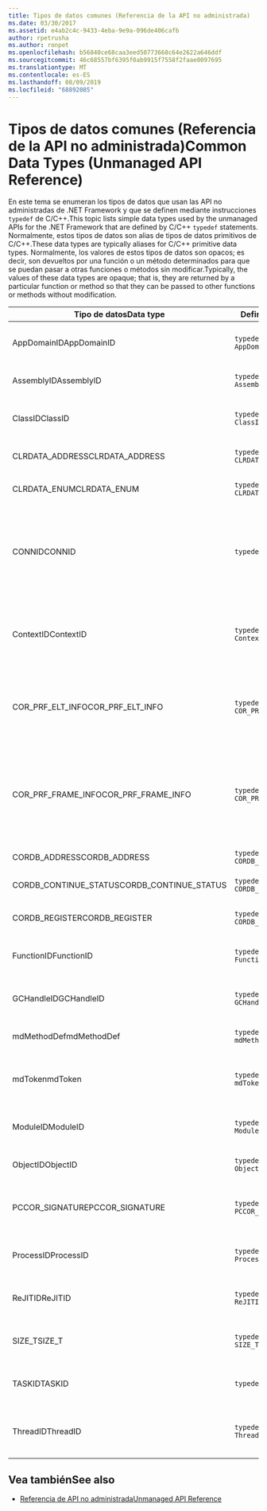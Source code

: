 ```yaml
---
title: Tipos de datos comunes (Referencia de la API no administrada)
ms.date: 03/30/2017
ms.assetid: e4ab2c4c-9433-4eba-9e9a-096de406cafb
author: rpetrusha
ms.author: ronpet
ms.openlocfilehash: b56840ce68caa3eed50773668c64e2622a646ddf
ms.sourcegitcommit: 46c68557bf6395f0ab9915f7558f2faae0097695
ms.translationtype: MT
ms.contentlocale: es-ES
ms.lasthandoff: 08/09/2019
ms.locfileid: "68892085"
---
```

# <a name="common-data-types-unmanaged-api-reference"></a><span data-ttu-id="5a301-102">Tipos de datos comunes (Referencia de la API no administrada)</span><span class="sxs-lookup"><span data-stu-id="5a301-102">Common Data Types (Unmanaged API Reference)</span></span>
<span data-ttu-id="5a301-103">En este tema se enumeran los tipos de datos que usan las API no administradas de .NET Framework y que se definen mediante instrucciones `typedef` de C/C++.</span><span class="sxs-lookup"><span data-stu-id="5a301-103">This topic lists simple data types used by the unmanaged APIs for the .NET Framework that are defined by C/C++ `typedef` statements.</span></span> <span data-ttu-id="5a301-104">Normalmente, estos tipos de datos son alias de tipos de datos primitivos de C/C++.</span><span class="sxs-lookup"><span data-stu-id="5a301-104">These data types are typically aliases for C/C++ primitive data types.</span></span> <span data-ttu-id="5a301-105">Normalmente, los valores de estos tipos de datos son opacos; es decir, son devueltos por una función o un método determinados para que se puedan pasar a otras funciones o métodos sin modificar.</span><span class="sxs-lookup"><span data-stu-id="5a301-105">Typically, the values of these data types are opaque; that is, they are returned by a particular function or method so that they can be passed to other functions or methods without modification.</span></span>  
  
|<span data-ttu-id="5a301-106">Tipo de datos</span><span class="sxs-lookup"><span data-stu-id="5a301-106">Data type</span></span>|<span data-ttu-id="5a301-107">Definición</span><span class="sxs-lookup"><span data-stu-id="5a301-107">Definition</span></span>|<span data-ttu-id="5a301-108">Definido en</span><span class="sxs-lookup"><span data-stu-id="5a301-108">Defined in</span></span>|<span data-ttu-id="5a301-109">DESCRIPCIÓN</span><span class="sxs-lookup"><span data-stu-id="5a301-109">Description</span></span>|  
|---------------|----------------|----------------|-----------------|  
|<span data-ttu-id="5a301-110">AppDomainID</span><span class="sxs-lookup"><span data-stu-id="5a301-110">AppDomainID</span></span>|`typedef UINT_PTR AppDomainID;`|<span data-ttu-id="5a301-111">corprof.h</span><span class="sxs-lookup"><span data-stu-id="5a301-111">corprof.h</span></span>|<span data-ttu-id="5a301-112">Identificador de un dominio de aplicación.</span><span class="sxs-lookup"><span data-stu-id="5a301-112">The identifier of an application domain.</span></span>|  
|<span data-ttu-id="5a301-113">AssemblyID</span><span class="sxs-lookup"><span data-stu-id="5a301-113">AssemblyID</span></span>|`typedef UINT_PTR AssemblyID;`|<span data-ttu-id="5a301-114">corprof.h</span><span class="sxs-lookup"><span data-stu-id="5a301-114">corprof.h</span></span>|<span data-ttu-id="5a301-115">Identificador de un ensamblado.</span><span class="sxs-lookup"><span data-stu-id="5a301-115">The identifier of an assembly.</span></span>|  
|<span data-ttu-id="5a301-116">ClassID</span><span class="sxs-lookup"><span data-stu-id="5a301-116">ClassID</span></span>|`typedef UINT_PTR ClassID;`|<span data-ttu-id="5a301-117">corprof.h</span><span class="sxs-lookup"><span data-stu-id="5a301-117">corprof.h</span></span>|<span data-ttu-id="5a301-118">Identificador de una clase administrada.</span><span class="sxs-lookup"><span data-stu-id="5a301-118">The identifier of a managed class.</span></span>|  
|<span data-ttu-id="5a301-119">CLRDATA_ADDRESS</span><span class="sxs-lookup"><span data-stu-id="5a301-119">CLRDATA_ADDRESS</span></span>|`typedef ULONG64 CLRDATA_ADDRESS;`|<span data-ttu-id="5a301-120">clrdata.h</span><span class="sxs-lookup"><span data-stu-id="5a301-120">clrdata.h</span></span>|<span data-ttu-id="5a301-121">Una dirección de memoria de 64 bits.</span><span class="sxs-lookup"><span data-stu-id="5a301-121">A 64-bit memory address.</span></span>|
|<span data-ttu-id="5a301-122">CLRDATA_ENUM</span><span class="sxs-lookup"><span data-stu-id="5a301-122">CLRDATA_ENUM</span></span>|`typedef ULONG64 CLRDATA_ADDRESS;`|<span data-ttu-id="5a301-123">No disponible</span><span class="sxs-lookup"><span data-stu-id="5a301-123">Not Available</span></span>|<span data-ttu-id="5a301-124">Una dirección de memoria de 64 bits.</span><span class="sxs-lookup"><span data-stu-id="5a301-124">A 64-bit memory address.</span></span>|
|<span data-ttu-id="5a301-125">CONNID</span><span class="sxs-lookup"><span data-stu-id="5a301-125">CONNID</span></span>|`typedef DWORD CONNID;`|<span data-ttu-id="5a301-126">cordebug.h, mscoree.h</span><span class="sxs-lookup"><span data-stu-id="5a301-126">cordebug.h, mscoree.h</span></span>|<span data-ttu-id="5a301-127">Identificador de conexión de un subproceso que se conecta a una instancia de Microsoft SQL Server.</span><span class="sxs-lookup"><span data-stu-id="5a301-127">The connection identifier for a thread that is connected to an instance of Microsoft SQL Server.</span></span>|  
|<span data-ttu-id="5a301-128">ContextID</span><span class="sxs-lookup"><span data-stu-id="5a301-128">ContextID</span></span>|`typedef UINT_PTR ContextID;`|<span data-ttu-id="5a301-129">corprof.h</span><span class="sxs-lookup"><span data-stu-id="5a301-129">corprof.h</span></span>|<span data-ttu-id="5a301-130">Identificador del contexto asociado a un subproceso administrado determinado.</span><span class="sxs-lookup"><span data-stu-id="5a301-130">The identifier of the context associated with a particular managed thread.</span></span>|  
|<span data-ttu-id="5a301-131">COR_PRF_ELT_INFO</span><span class="sxs-lookup"><span data-stu-id="5a301-131">COR_PRF_ELT_INFO</span></span>|`typedef UINT_PTR COR_PRF_ELT_INFO;`|<span data-ttu-id="5a301-132">corprof.h</span><span class="sxs-lookup"><span data-stu-id="5a301-132">corprof.h</span></span>|<span data-ttu-id="5a301-133">Controlador opaco que representa información sobre un marco de pila determinado.</span><span class="sxs-lookup"><span data-stu-id="5a301-133">An opaque handle that represents information about a particular stack frame.</span></span>|  
|<span data-ttu-id="5a301-134">COR_PRF_FRAME_INFO</span><span class="sxs-lookup"><span data-stu-id="5a301-134">COR_PRF_FRAME_INFO</span></span>|`typedef UINT_PTR COR_PRF_FRAME_INFO;`|<span data-ttu-id="5a301-135">corprof.h</span><span class="sxs-lookup"><span data-stu-id="5a301-135">corprof.h</span></span>|<span data-ttu-id="5a301-136">Controlador opaco que apunta a un marco de pila.</span><span class="sxs-lookup"><span data-stu-id="5a301-136">An opaque handle that points to a stack frame.</span></span> <span data-ttu-id="5a301-137">Es válido solo durante la devolución de llamada a la que se pasa.</span><span class="sxs-lookup"><span data-stu-id="5a301-137">It is valid only during the callback to which it is passed.</span></span>|  
|<span data-ttu-id="5a301-138">CORDB_ADDRESS</span><span class="sxs-lookup"><span data-stu-id="5a301-138">CORDB_ADDRESS</span></span>|`typedef ULONG64 CORDB_ADDRESS;`|<span data-ttu-id="5a301-139">cordebug.h</span><span class="sxs-lookup"><span data-stu-id="5a301-139">cordebug.h</span></span>|<span data-ttu-id="5a301-140">Dirección en memoria.</span><span class="sxs-lookup"><span data-stu-id="5a301-140">An address in memory.</span></span>|  
|<span data-ttu-id="5a301-141">CORDB_CONTINUE_STATUS</span><span class="sxs-lookup"><span data-stu-id="5a301-141">CORDB_CONTINUE_STATUS</span></span>|`typedef DWORD CORDB_CONTINUE_STATUS;`|<span data-ttu-id="5a301-142">cordebug.h</span><span class="sxs-lookup"><span data-stu-id="5a301-142">cordebug.h</span></span>|<span data-ttu-id="5a301-143">Estado de la continuación.</span><span class="sxs-lookup"><span data-stu-id="5a301-143">The continuation status.</span></span>|  
|<span data-ttu-id="5a301-144">CORDB_REGISTER</span><span class="sxs-lookup"><span data-stu-id="5a301-144">CORDB_REGISTER</span></span>|`typedef ULONG64 CORDB_REGISTER;`|<span data-ttu-id="5a301-145">cordebug.h</span><span class="sxs-lookup"><span data-stu-id="5a301-145">cordebug.h</span></span>|<span data-ttu-id="5a301-146">Valor de un registro de CPU.</span><span class="sxs-lookup"><span data-stu-id="5a301-146">The value of a CPU register.</span></span>|
|<span data-ttu-id="5a301-147">FunctionID</span><span class="sxs-lookup"><span data-stu-id="5a301-147">FunctionID</span></span>|`typedef UINT_PTR FunctionID;`|<span data-ttu-id="5a301-148">corprof.h</span><span class="sxs-lookup"><span data-stu-id="5a301-148">corprof.h</span></span>|<span data-ttu-id="5a301-149">Identificador de una función o un método.</span><span class="sxs-lookup"><span data-stu-id="5a301-149">The identifier of a function or method.</span></span>|  
|<span data-ttu-id="5a301-150">GCHandleID</span><span class="sxs-lookup"><span data-stu-id="5a301-150">GCHandleID</span></span>|`typedef UINT_PTR GCHandleID;`|<span data-ttu-id="5a301-151">corprof.h</span><span class="sxs-lookup"><span data-stu-id="5a301-151">corprof.h</span></span>|<span data-ttu-id="5a301-152">Controlador de recolección de elementos no utilizados.</span><span class="sxs-lookup"><span data-stu-id="5a301-152">A garbage collection handle.</span></span>|  
|<span data-ttu-id="5a301-153">mdMethodDef</span><span class="sxs-lookup"><span data-stu-id="5a301-153">mdMethodDef</span></span>|`typedef mdToken mdMethodDef;`|<span data-ttu-id="5a301-154">cordebug.h</span><span class="sxs-lookup"><span data-stu-id="5a301-154">cordebug.h</span></span>|<span data-ttu-id="5a301-155">Token de definición de método.</span><span class="sxs-lookup"><span data-stu-id="5a301-155">A method definition token.</span></span>|
|<span data-ttu-id="5a301-156">mdToken</span><span class="sxs-lookup"><span data-stu-id="5a301-156">mdToken</span></span>|`typedef UINT32 mdToken;`|<span data-ttu-id="5a301-157">corprof.h</span><span class="sxs-lookup"><span data-stu-id="5a301-157">corprof.h</span></span>|<span data-ttu-id="5a301-158">Un token de metadatos (una fila en una tabla de metadatos).</span><span class="sxs-lookup"><span data-stu-id="5a301-158">A metadata token (a row in a metadata table).</span></span>|  
|<span data-ttu-id="5a301-159">ModuleID</span><span class="sxs-lookup"><span data-stu-id="5a301-159">ModuleID</span></span>|`typedef UINT_PTR ModuleID;`|<span data-ttu-id="5a301-160">corprof.h</span><span class="sxs-lookup"><span data-stu-id="5a301-160">corprof.h</span></span>|<span data-ttu-id="5a301-161">Identificador de un módulo de ensamblado.</span><span class="sxs-lookup"><span data-stu-id="5a301-161">The identifier of an assembly module.</span></span>|  
|<span data-ttu-id="5a301-162">ObjectID</span><span class="sxs-lookup"><span data-stu-id="5a301-162">ObjectID</span></span>|`typedef UINT_PTR ObjectID;`|<span data-ttu-id="5a301-163">corprof.h</span><span class="sxs-lookup"><span data-stu-id="5a301-163">corprof.h</span></span>|<span data-ttu-id="5a301-164">Identificador de un objeto.</span><span class="sxs-lookup"><span data-stu-id="5a301-164">The identifier of an object.</span></span>|  
|<span data-ttu-id="5a301-165">PCCOR_SIGNATURE</span><span class="sxs-lookup"><span data-stu-id="5a301-165">PCCOR_SIGNATURE</span></span>|`typedef SIZE_T PCCOR_SIGNATURE;`|<span data-ttu-id="5a301-166">cordebug.h</span><span class="sxs-lookup"><span data-stu-id="5a301-166">cordebug.h</span></span>|<span data-ttu-id="5a301-167">Un puntero a un miembro o a una firma de metadatos.</span><span class="sxs-lookup"><span data-stu-id="5a301-167">A pointer to a member or metadata signature.</span></span>|
|<span data-ttu-id="5a301-168">ProcessID</span><span class="sxs-lookup"><span data-stu-id="5a301-168">ProcessID</span></span>|`typedef UINT_PTR ProcessID;`|<span data-ttu-id="5a301-169">corprof.h</span><span class="sxs-lookup"><span data-stu-id="5a301-169">corprof.h</span></span>|<span data-ttu-id="5a301-170">Identificador de un proceso administrado.</span><span class="sxs-lookup"><span data-stu-id="5a301-170">The identifier of a managed process.</span></span>|  
|<span data-ttu-id="5a301-171">ReJITID</span><span class="sxs-lookup"><span data-stu-id="5a301-171">ReJITID</span></span>|`typedef UINT_PTR ReJITID;`|<span data-ttu-id="5a301-172">corprof.h</span><span class="sxs-lookup"><span data-stu-id="5a301-172">corprof.h</span></span>|<span data-ttu-id="5a301-173">Identificador de una función con compilación JIT .</span><span class="sxs-lookup"><span data-stu-id="5a301-173">The identifier of a jitted function.</span></span>|  
|<span data-ttu-id="5a301-174">SIZE_T</span><span class="sxs-lookup"><span data-stu-id="5a301-174">SIZE_T</span></span>|`typedef ULONG_PTR SIZE_T;`|<span data-ttu-id="5a301-175">corsym. h</span><span class="sxs-lookup"><span data-stu-id="5a301-175">corsym.h</span></span>|<span data-ttu-id="5a301-176">Un puntero a una dirección de memoria de 64 bits.</span><span class="sxs-lookup"><span data-stu-id="5a301-176">A pointer to a 64-bit memory address.</span></span>|
|<span data-ttu-id="5a301-177">TASKID</span><span class="sxs-lookup"><span data-stu-id="5a301-177">TASKID</span></span>|`typedef UINT64 TASKID;`|<span data-ttu-id="5a301-178">cordebug.h, mscoree.h</span><span class="sxs-lookup"><span data-stu-id="5a301-178">cordebug.h, mscoree.h</span></span>|<span data-ttu-id="5a301-179">Identificador de una instancia de [ICLRTask](../../../docs/framework/unmanaged-api/hosting/iclrtask-interface.md) .</span><span class="sxs-lookup"><span data-stu-id="5a301-179">The identifier of an [ICLRTask](../../../docs/framework/unmanaged-api/hosting/iclrtask-interface.md) instance.</span></span>|  
|<span data-ttu-id="5a301-180">ThreadID</span><span class="sxs-lookup"><span data-stu-id="5a301-180">ThreadID</span></span>|`typedef UINT_PTR ThreadID;`|<span data-ttu-id="5a301-181">corprof.h</span><span class="sxs-lookup"><span data-stu-id="5a301-181">corprof.h</span></span>|<span data-ttu-id="5a301-182">Identificador de un subproceso administrado.</span><span class="sxs-lookup"><span data-stu-id="5a301-182">The identifier of a managed thread.</span></span>|  
  
## <a name="see-also"></a><span data-ttu-id="5a301-183">Vea también</span><span class="sxs-lookup"><span data-stu-id="5a301-183">See also</span></span>

- [<span data-ttu-id="5a301-184">Referencia de API no administrada</span><span class="sxs-lookup"><span data-stu-id="5a301-184">Unmanaged API Reference</span></span>](../../../docs/framework/unmanaged-api/index.md)
